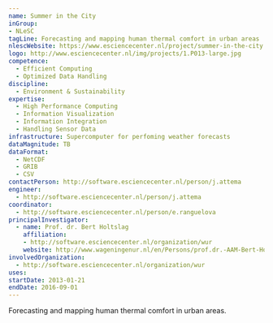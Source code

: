 ```yaml
---
name: Summer in the City
inGroup:
- NLeSC
tagLine: Forecasting and mapping human thermal comfort in urban areas
nlescWebsite: https://www.esciencecenter.nl/project/summer-in-the-city
logo: http://www.esciencecenter.nl/img/projects/1.P013-large.jpg
competence:
  - Efficient Computing
  - Optimized Data Handling
discipline:
  - Environment & Sustainability
expertise:
  - High Performance Computing
  - Information Visualization
  - Information Integration
  - Handling Sensor Data
infrastructure: Supercomputer for perfoming weather forecasts
dataMagnitude: TB
dataFormat:
  - NetCDF
  - GRIB
  - CSV
contactPerson: http://software.esciencecenter.nl/person/j.attema
engineer:
  - http://software.esciencecenter.nl/person/j.attema
coordinator:
  - http://software.esciencecenter.nl/person/e.ranguelova
principalInvestigator:
  - name: Prof. dr. Bert Holtslag
    affiliation:
    - http://software.esciencecenter.nl/organization/wur
    website: http://www.wageningenur.nl/en/Persons/prof.dr.-AAM-Bert-Holtslag.htm
involvedOrganization:
  - http://software.esciencecenter.nl/organization/wur
uses:
startDate: 2013-01-21
endDate: 2016-09-01
---
```


Forecasting and mapping human thermal comfort in urban areas.
